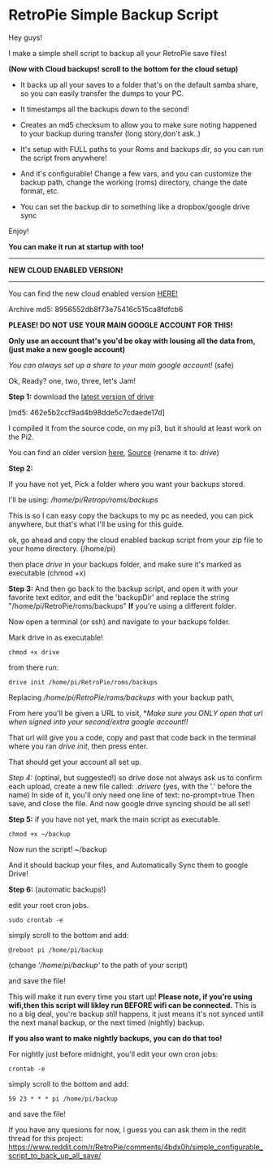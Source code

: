 # RetroPie Simple Backup Script
Hey guys!
 
I make a simple shell script to backup all your RetroPie  save files!
 
**(Now with Cloud backups! scroll to the bottom for the cloud setup)**
 
* It backs up all your saves to a folder that's on the default samba share, so you can easily transfer the dumps to your PC.

* It timestamps all the backups down to the second!
 
* Creates an md5 checksum to allow you to make sure noting happened to your backup during transfer (long story,don't ask..)
 
* It's setup with FULL paths to your Roms and backups dir, so you can run the script from anywhere! 

* And it's configurable! Change a few vars, and you can customize the backup path, change the working (roms) directory, change the date format, etc.

* You can set the backup dir to something like a dropbox/google drive sync 

Enjoy!
 
**You can make it run at startup with too!**

---
**NEW CLOUD ENABLED VERSION!**
 
---
 
You can find the new cloud enabled version [HERE!](https://github.com/BOBdotEXE/RetroPie-Simple-Backup-Script/releases/)
 
Archive md5: 8956552db8f73e75416c515ca8fdfcb6 
 
**PLEASE! DO NOT USE YOUR MAIN GOOGLE ACCOUNT FOR THIS!**
 
**Only use an account that's you'd be okay with lousing all the data from, (just make a new google account)** 
 
*You can always set up a share to your main google account!* (safe)
 
Ok, Ready? one, two, three, let's Jam!
 
**Step 1:** download the [latest version of drive](http://www.mediafire.com/download/439bq3bcbdgd8bn/drive) 
 
[md5: 462e5b2ccf9ad4b98dde5c7cdaede17d]
  
I compiled it from the source code, on my pi3, but it should at least work on the Pi2.
 
You can find an older version [here](https://github.com/odeke-em/drive/releases/download/v0.2.2-arm-binary/drive-arm-binary), [Source](https://www.raspberrypi.org/forums/viewtopic.php?p=801697#p801697) (rename it to: *drive*)
  
**Step 2:**
 
If you have not yet, Pick a folder where you want your backups stored.
 
I'll be using: */home/pi/Retropi/roms/backups*
 
This is so I can easy copy the backups to my pc as needed, you can pick anywhere, but that's what I'll be using for this guide.
 
ok, go ahead and copy the cloud enabled backup script from your zip file to your home directory. (/home/pi)
 
then place *drive* in your backups folder, and make sure it's marked as executable (chmod +x)

**Step 3:** 
And then go back to the backup script, and open it with your favorite text editor, and edit the 'backupDir' and replace the string "/home/pi/RetroPie/roms/backups"  **If** you're using a different folder.
 
Now open a terminal (or ssh) and navigate to your backups folder.
  
  Mark drive in as executable!
 
    chmod +x drive
  
from there run:
 
    drive init /home/pi/RetroPie/roms/backups

 Replacing */home/pi/RetroPie/roms/backups* with your backup path,
 
 From here you'll be given a URL to visit, **Make sure you ONLY open that url when signed into your second/extra google account!!*
  
  That url will give you a code, copy and past that code back in the terminal where you ran *drive init*, then press enter.
   
   That should get your account all set up.
  
  *Step 4:* (optinal, but suggested!) so drive dose not always ask us to confirm each upload,
  create a new file called: *.driverc*  (yes, with the '.' before the name)
  In side of it, you'll only need one line of text:
      no-prompt=true
  Then save, and close the file.
  And now google drive syncing should be all set!

**Step 5:**
  if you have not yet, mark the main script as executable.
 
    chmod +x ~/backup

  Now run the script! 
    ~/backup
  
  And it should backup your files, and Automatically Sync them to google Drive!
   
**Step 6:** (automatic backups!)
 
 edit your root cron jobs.
 
    sudo crontab -e
 simply scroll to the bottom and add:
 
    @reboot pi /home/pi/backup

(change *'/home/pi/backup'* to the path of your script)
 
and  save the file!
 
This will make it run every time you start up!
**Please note, if you're using wifi,then this script will likley run BEFORE wifi can be connected.**
This is no a big deal, you're backup *still* happens, it just means it's not synced untill the next manal backup,
or the next timed (nightly) backup.

 
**If you also want to make nightly backups, you can do that too!**
 
For nightly just before midnight, you'll edit your own cron jobs:
  
    crontab -e
 simply scroll to the bottom and add:
 
    59 23 * * * pi /home/pi/backup 
and  save the file!


   If you have any quesions for now, I guess you can ask them in the redit thread for this project:
   https://www.reddit.com/r/RetroPie/comments/4bdx0h/simple_configurable_script_to_back_up_all_save/
